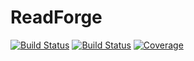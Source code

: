 # ReadForge

[![Build Status](https://github.com/Periareion/ReadForge.jl/actions/workflows/CI.yml/badge.svg?branch=dev)](https://github.com/Periareion/ReadForge.jl/actions/workflows/CI.yml?query=branch%3Adev)
[![Build Status](https://travis-ci.com/Periareion/ReadForge.jl.svg?branch=master)](https://travis-ci.com/Periareion/ReadForge.jl)
[![Coverage](https://codecov.io/gh/Periareion/ReadForge.jl/branch/master/graph/badge.svg)](https://codecov.io/gh/Periareion/ReadForge.jl)
